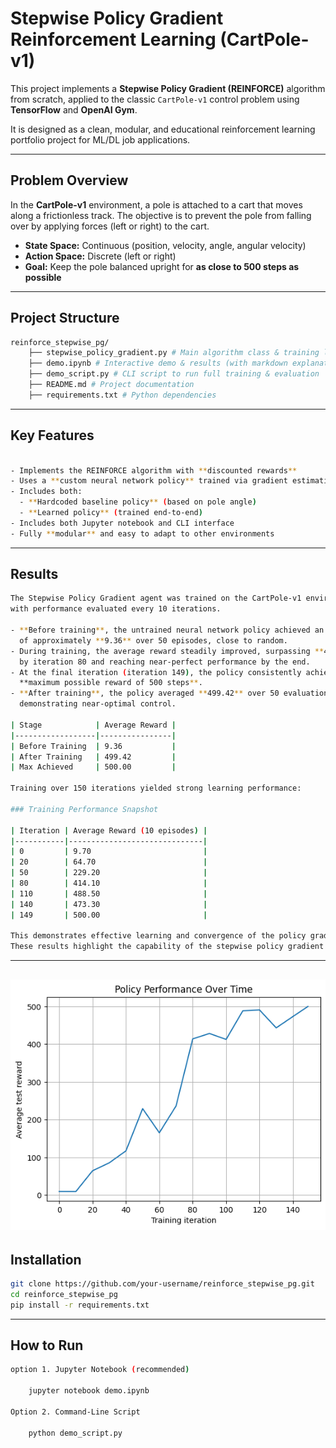 # Stepwise Policy Gradient Reinforcement Learning (CartPole-v1)

This project implements a **Stepwise Policy Gradient (REINFORCE)** algorithm from scratch, applied to the classic `CartPole-v1` control problem using **TensorFlow** and **OpenAI Gym**.

It is designed as a clean, modular, and educational reinforcement learning portfolio project for ML/DL job applications.

---

## Problem Overview

In the **CartPole-v1** environment, a pole is attached to a cart that moves along a frictionless track. The objective is to prevent the pole from falling over by applying forces (left or right) to the cart.

- **State Space:** Continuous (position, velocity, angle, angular velocity)
- **Action Space:** Discrete (left or right)
- **Goal:** Keep the pole balanced upright for **as close to 500 steps as possible**

---

## Project Structure
```bash
reinforce_stepwise_pg/
    ├── stepwise_policy_gradient.py # Main algorithm class & training logic
    ├── demo.ipynb # Interactive demo & results (with markdown explanations)
    ├── demo_script.py # CLI script to run full training & evaluation
    ├── README.md # Project documentation
    ├── requirements.txt # Python dependencies
```

---

## Key Features
```bash

- Implements the REINFORCE algorithm with **discounted rewards**
- Uses a **custom neural network policy** trained via gradient estimation
- Includes both:
  - **Hardcoded baseline policy** (based on pole angle)
  - **Learned policy** (trained end-to-end)
- Includes both Jupyter notebook and CLI interface
- Fully **modular** and easy to adapt to other environments
```
---

## Results

```bash
The Stepwise Policy Gradient agent was trained on the CartPole-v1 environment for 150 iterations,
with performance evaluated every 10 iterations.

- **Before training**, the untrained neural network policy achieved an average reward
  of approximately **9.36** over 50 episodes, close to random.
- During training, the average reward steadily improved, surpassing **400** steps
  by iteration 80 and reaching near-perfect performance by the end.
- At the final iteration (iteration 149), the policy consistently achieved the
  **maximum possible reward of 500 steps**.
- **After training**, the policy averaged **499.42** over 50 evaluation episodes,
  demonstrating near-optimal control.

| Stage            | Average Reward |
|------------------|----------------|
| Before Training  | 9.36           |
| After Training   | 499.42         |
| Max Achieved     | 500.00         |

Training over 150 iterations yielded strong learning performance:

### Training Performance Snapshot

| Iteration | Average Reward (10 episodes) |
|-----------|------------------------------|
| 0         | 9.70                         |
| 20        | 64.70                        |
| 50        | 229.20                       |
| 80        | 414.10                       |
| 110       | 488.50                       |
| 140       | 473.30                       |
| 149       | 500.00                       |

This demonstrates effective learning and convergence of the policy gradient method on this classic control task.Moreover,
These results highlight the capability of the stepwise policy gradient algorithm to solve reinforcement learning problems effectively, making this portfolio piece a strong demonstration of practical RL expertise.
```
---
![Training Rewards](rewards_vs_episodes.png)
---
## Installation

```bash
git clone https://github.com/your-username/reinforce_stepwise_pg.git
cd reinforce_stepwise_pg
pip install -r requirements.txt
```

---

## How to Run

```bash
option 1. Jupyter Notebook (recommended)

    jupyter notebook demo.ipynb

Option 2. Command-Line Script

    python demo_script.py
```

